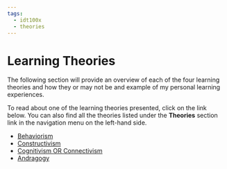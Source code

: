 ```yaml
---
tags: 
  - idt100x
  - theories
---
```


# Learning Theories

The following section will provide an overview of each of the four learning theories and how they or may not be and example of my personal learning experiences.

To read about one of the learning theories presented, click on the link below. You can also find all the theories listed under the **Theories** section link in the navigation menu on the left-hand side. 

- [Behaviorism](behaviorism.md)
- [Constructivism](constructivism.md)
- [Cognitivism OR Connectivism](cognitivism.md)
- [Andragogy](andragogy.md)